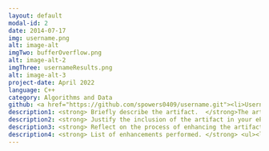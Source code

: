 ```yaml
---
layout: default
modal-id: 2
date: 2014-07-17
img: username.png
alt: image-alt
imgTwo: bufferOverflow.png
alt: image-alt-2
imgThree: usernameResults.png
alt: image-alt-3
project-date: April 2022
language: C++
category: Algorithms and Data
github: <a href="https://github.com/spowers0409/username.git"><li>Username</li></a>
description1: <strong> Briefly describe the artifact.  </strong>The artifact that I have chosen is from CS-405 - Secure Coding, and is meant to display how a program will cancel out if too long of a value is entered. Currently the maximum value to be able to get the answer that the application is seeking is 20 characters long. If one is to type over 20 characters then the application will cancel out. You will see in the below image how the original project was created before I made my additions to it.
description2: <strong> Justify the inclusion of the artifact in your ePortfolio. </strong>I chose to go with this project because it seemed like something that could be used in the real world, as a means of logging into a database or an account of sorts. I decided that I wanted to add on to this program and recreate it in a way that can give someone an access code to gain entry into something based on who they are and if their name is recognized. I wanted to display that I can not only make a program more complex, but more meaningful as it has real world similarities. This project also displays the necessary skills to be able to show security in coding by testing against and array which could be from a database, and displays the proper use of boolean methods, if/else statements, and how a program can compare user input information to what is set inside an array.                                                                           
description3: <strong> Reflect on the process of enhancing the artifact. </strong>Starting out with creating this project, I thought it would be pretty simple to add in if /else statements to read whether what was input from the user matched what was in the array. The problem that I kept coming across was that when correct information was put in from the user, it would print out the information several times. I knew this was from the search loop but I could not understand how to correct it. First I tried to change the number of iterations, but this of course would only allow the loop to look through the array however many times was in the statement, and eventually would not print out what I was trying to accomplish. Then it dawned on me that I needed to use boolean methods to verify whether a match found was true or false. After adding in the boolean method the project worked as I had imagined it be.
description4: <strong> List of enhancements performed. </strong> <ul><li>Added "using namespace std"</li><li>Created an array with three strings</li><li>Changed char user_input to string str_input</li><li>Added rand() to produce a random number</li><li>Added a boolean operator to verify user_input matches a string inside the array</li><li>rand() will print out a random number if there is a match</li></ul>
---
```

